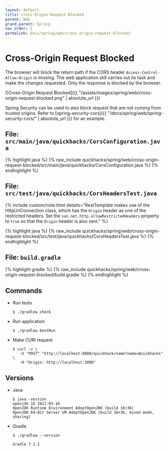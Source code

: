 ```yaml
---
layout: default
title: Cross-Origin Request Blocked
parent: Web
grand_parent: Spring
nav_order: 3
permalink: docs/spring/web/cross-origin-request-blocked/
---
```


# Cross-Origin Request Blocked

The browser will block the return path if the CORS header `Access-Control-Allow-Origin` is missing. The web application
still carries out its task and make the changes requested. Only the response is blocked by the browser.

![Cross-Origin Request Blocked]({{ "/assets/images/spring/web/cross-origin-request-blocked.png" | absolute_url }})

Spring Security can be used to also block request that are not coming from trusted origins. Refer
to [spring-security-cors]({{ "/docs/spring/web/spring-security-cors/" | absolute_url }}) for an
example.

## File: `src/main/java/quickhacks/CorsConfiguration.java`

{% highlight java %}
{% raw_include quickhacks/spring/web/cross-origin-request-blocked/src/main/java/quickhacks/CorsConfiguration.java %}
{% endhighlight %}

## File: `src/test/java/quickhacks/CorsHeadersTest.java`

{% include custom/note.html details="RestTemplate makes use of the HttpUrlConnection class, which has the
   <code>Origin</code> header as one of the restricted headers. Set the <code>sun.net.http.allowRestrictedHeaders</code>
   property to <code>true</code> so that the <code>Origin</code> header is also sent." %}

{% highlight java %}
{% raw_include quickhacks/spring/web/cross-origin-request-blocked/src/test/java/quickhacks/CorsHeadersTest.java %}
{% endhighlight %}

## File: `build.gradle`

{% highlight gradle %}
{% raw_include quickhacks/spring/web/cross-origin-request-blocked/build.gradle %}
{% endhighlight %}

## Commands

- Run tests

  ```console
  $ ./gradlew check
  ```

- Run application

  ```console
  $ ./gradlew bootRun
  ```

- Make CURl request

  ```console
  $ curl -v \
     -X "POST" "http://localhost:8080/quickhack/name?name=Quickhacks" \
     -H "Origin: http://localhost:3000"
  ```

## Versions

- Java

  ```console
  $ java -version
  openjdk 16 2021-03-16
  OpenJDK Runtime Environment AdoptOpenJDK (build 16+36)
  OpenJDK 64-Bit Server VM AdoptOpenJDK (build 16+36, mixed mode, sharing)
  ```

- Gradle

  ```console
  $ ./gradlew --version

  Gradle 7.1.1
  ```
